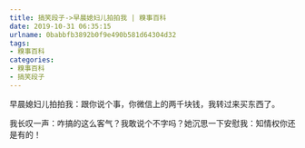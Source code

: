```yaml
---
title: 搞笑段子->早晨媳妇儿拍拍我 | 糗事百科
date: 2019-10-31 06:35:15
urlname: 0babbfb3892b0f9e490b581d64304d32
tags: 
- 糗事百科
categories:
- 糗事百科
- 搞笑段子
---
```

早晨媳妇儿拍拍我：跟你说个事，你微信上的两千块钱，我转过来买东西了。

我长叹一声：咋搞的这么客气？我敢说个不字吗？她沉思一下安慰我：知情权你还是有的！


